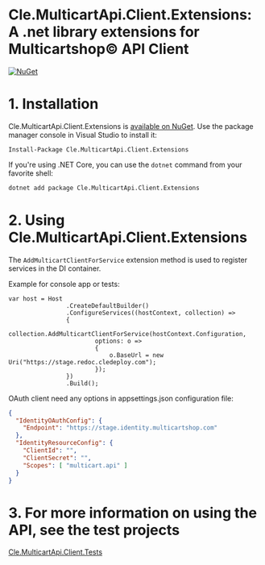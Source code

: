 ﻿# Cle.MulticartApi.Client.Extensions: A .net library extensions for Multicartshop&copy; API Client
[![NuGet](https://img.shields.io/nuget/v/Multicartshop.Client.Extensions.svg?maxAge=3600)](https://www.nuget.org/packages/Multicartshop.Client.Extensions/)

# 1. Installation

Cle.MulticartApi.Client.Extensions is [available on NuGet](https://www.nuget.org/packages/Multicartshop.Client.Extensions/). Use the package manager
console in Visual Studio to install it:

```pwsh
Install-Package Cle.MulticartApi.Client.Extensions
```

If you're using .NET Core, you can use the `dotnet` command from your favorite shell:

```sh
dotnet add package Cle.MulticartApi.Client.Extensions
```

# 2. Using Cle.MulticartApi.Client.Extensions

The `AddMulticartClientForService` extension method is used to register services in the DI container.

Example for console app or tests:

```
var host = Host
                .CreateDefaultBuilder()
                .ConfigureServices((hostContext, collection) =>
                {
                    collection.AddMulticartClientForService(hostContext.Configuration,
                        options: o =>
                        {
                            o.BaseUrl = new Uri("https://stage.redoc.cledeploy.com");
                        });
                })
                .Build();
```

OAuth client need any options in appsettings.json configuration file:

``` json
{
  "IdentityOAuthConfig": {
    "Endpoint": "https://stage.identity.multicartshop.com"
  },
  "IdentityResourceConfig": {
    "ClientId": "",
    "ClientSecret": "",
    "Scopes": [ "multicart.api" ]
  }
}
```

# 3. For more information on using the API, see the test projects
[Cle.MulticartApi.Client.Tests](https://github.com/cyberline-engineering/multicart-sharp/tree/main/Cle.MulticartApi.Client.Tests)